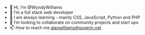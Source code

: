 - 👋 Hi, I’m @WyndyWilliams
- 👀 I’m a full stack web developer
- 🌱 I am always learning - mainly CSS, JavaScript, Python and PHP
- 💞️ I’m looking to collaborate on community projects and start ups
- 📫 How to reach me alanwilliams@soverin.net

<!---
WyndyWilliams/WyndyWilliams is a ✨ special ✨ repository because its `README.md` (this file) appears on your GitHub profile.
You can click the Preview link to take a look at your changes.
--->
